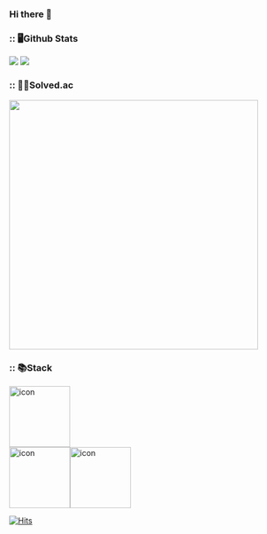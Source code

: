 ### Hi there 👋

<!--
**gcount85/gcount85** is a ✨ _special_ ✨ repository because its `README.md` (this file) appears on your GitHub profile.

Here are some ideas to get you started:

- 🔭 I’m currently working on ...
- 🌱 I’m currently learning ...
- 👯 I’m looking to collaborate on ...
- 🤔 I’m looking for help with ...
- 💬 Ask me about ...
- 📫 How to reach me: ...
- 😄 Pronouns: ...
- ⚡ Fun fact: ...
-->

### :: 🖥️Github Stats

<img src="https://github-readme-stats.vercel.app/api?username=gcount85&show_icons=true&theme=gruvbox&count_private=true">
<img src="https://github-readme-stats.vercel.app/api/top-langs/?username=gcount85">


### :: ✍🏻Solved.ac

<img src="http://mazassumnida.wtf/api/pastel/generate_badge?boj=bcount85" width="450">

### :: 📚Stack

<div style="display: flex; align-items: flex-start;">
<img src="https://techstack-generator.vercel.app/python-icon.svg" alt="icon" width="110" height="110" />

</div>
<div style="display: flex; align-items: flex-start;">
<img src="https://techstack-generator.vercel.app/github-icon.svg" alt="icon" width="110" height="110" />
<img src="https://techstack-generator.vercel.app/aws-icon.svg" alt="icon" width="110" height="110" />
<!-- <img src="https://techstack-generator.vercel.app/docker-icon.svg" alt="icon" width="110" height="110" /> -->
</div>

[![Hits](https://hits.seeyoufarm.com/api/count/incr/badge.svg?url=https%3A%2F%2Fgithub.com%2Fgcount85&count_bg=%2379C83D&title_bg=%23555555&icon=&icon_color=%23E7E7E7&title=hits&edge_flat=false)](https://hits.seeyoufarm.com)
